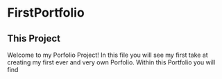 # FirstPortfolio

## This Project

Welcome to my Porfolio Project! In this file you will see my first take at creating my first ever and very own Porfolio. Within this Portfolio you will find 